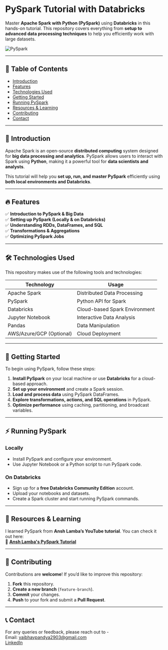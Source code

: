 # PySpark Tutorial with Databricks  

Master **Apache Spark with Python (PySpark)** using **Databricks** in this hands-on tutorial. This repository covers everything from **setup to advanced data processing techniques** to help you efficiently work with large datasets.  

![PySpark](https://upload.wikimedia.org/wikipedia/commons/f/f3/Apache_Spark_logo.svg)  

---

  ## 📖 Table of Contents  
- [Introduction](#introduction)  
- [Features](#features)  
- [Technologies Used](#technologies-used)  
- [Getting Started](#getting-started)  
- [Running PySpark](#running-pyspark)  
- [Resources & Learning](#resources--learning)  
- [Contributing](#contributing)  
- [Contact](#contact) 

---

## 📌 Introduction  
<a name="introduction"></a>
Apache Spark is an open-source **distributed computing** system designed for **big data processing and analytics**. PySpark allows users to interact with Spark using **Python**, making it a powerful tool for **data scientists and analysts**.  

This tutorial will help you **set up, run, and master PySpark** efficiently using **both local environments and Databricks**.  

---

## 🔥 Features  
<a name="features"></a>
✅ **Introduction to PySpark & Big Data**  
✅ **Setting up PySpark (Locally & on Databricks)**  
✅ **Understanding RDDs, DataFrames, and SQL**  
✅ **Transformations & Aggregations**  
✅ **Optimizing PySpark Jobs**  

---

## 🛠️ Technologies Used  
<a name="technologies-used"></a>
This repository makes use of the following tools and technologies:  

| **Technology**  | **Usage** |  
|----------------|--------------------|  
| Apache Spark  | Distributed Data Processing |  
| PySpark  | Python API for Spark |  
| Databricks  | Cloud-based Spark Environment |  
| Jupyter Notebook  | Interactive Data Analysis |  
| Pandas  | Data Manipulation |  
| AWS/Azure/GCP (Optional) | Cloud Deployment |  

---

## 🚀 Getting Started  
<a name="getting-started"></a>
To begin using PySpark, follow these steps:  

1. **Install PySpark** on your local machine or use **Databricks** for a cloud-based approach.  
2. **Set up your environment** and create a Spark session.  
3. **Load and process data** using PySpark DataFrames.  
4. **Explore transformations, actions, and SQL operations** in PySpark.  
5. **Optimize performance** using caching, partitioning, and broadcast variables.  

---

## ⚡ Running PySpark  
<a name="running-pyspark"></a>
### **Locally**  
- Install PySpark and configure your environment.  
- Use Jupyter Notebook or a Python script to run PySpark code.  

### **On Databricks**  
- Sign up for a **free Databricks Community Edition** account.  
- Upload your notebooks and datasets.  
- Create a Spark cluster and start running PySpark commands.  

---


## 📖 Resources & Learning  
<a name="resources--learning"></a>
I learned PySpark from **Ansh Lamba’s YouTube tutorial**. You can check it out here:  
📌 **[Ansh Lamba's PySpark Tutorial](https://www.youtube.com/watch?v=94w6hPk7nkM)** 

---


## 🤝 Contributing  
<a name="contributing"></a>
Contributions are **welcome**! If you’d like to improve this repository:  

1. **Fork** this repository.  
2. **Create a new branch** (`feature-branch`).  
3. **Commit** your changes.  
4. **Push** to your fork and submit a **Pull Request**.

---


## 📞 Contact
<a name="contact"></a>
For any queries or feedback, please reach out to -<br>
Email: vaibhavpandya2903@gmail.com<br>
[LinkedIn](https://www.linkedin.com/in/vaibhavpandya2903/) 

